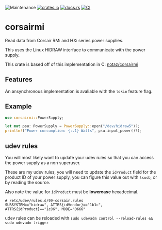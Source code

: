 ![Maintenance](https://img.shields.io/badge/maintenance-experimental-blue.svg)
[![crates.io](https://img.shields.io/crates/v/corsairmi.svg)](https://crates.io/crates/corsairmi)
[![docs.rs](https://docs.rs/corsairmi/badge.svg)](https://docs.rs/corsairmi/)
[![CI](https://github.com/newAM/corsairmi-rs/workflows/CI/badge.svg)](https://github.com/newAM/corsairmi-rs/actions)

# corsairmi

Read data from Corsair RMi and HXi series power supplies.

This uses the Linux HIDRAW interface to communicate with the power supply.

This crate is based off of this implementation in C: [notaz/corsairmi]

## Features

An ansynchronous implementation is avaliable with the `tokio` feature flag.

## Example

```rust
use corsairmi::PowerSupply;

let mut psu: PowerSupply = PowerSupply::open("/dev/hidraw5")?;
println!("Power consumption: {:.1} Watts", psu.input_power()?);
```

## udev rules

You will most likely want to update your udev rules so that you can access
the power supply as a non superuser.

These are my udev rules, you will need to update the `idProduct` field for
the product ID of your power supply, you can figure this value out with
`lsusb`, or by reading the source.

Also note the value for `idProduct` must be **lowercase** hexadecimal.

```
# /etc/udev/rules.d/99-corsair.rules
SUBSYSTEM=="hidraw", ATTRS{idVendor}=="1b1c", ATTRS{idProduct}=="1c06", MODE="0666"
```

udev rules can be reloaded with
`sudo udevadm control --reload-rules && sudo udevadm trigger`

[notaz/corsairmi]: https://github.com/notaz/corsairmi
